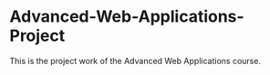 # Advanced-Web-Applications-Project
This is the project work of the Advanced Web Applications course.
